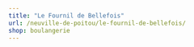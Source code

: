 ```yaml
---
title: "Le Fournil de Bellefois"
url: /neuville-de-poitou/le-fournil-de-bellefois/
shop: boulangerie
---
```

